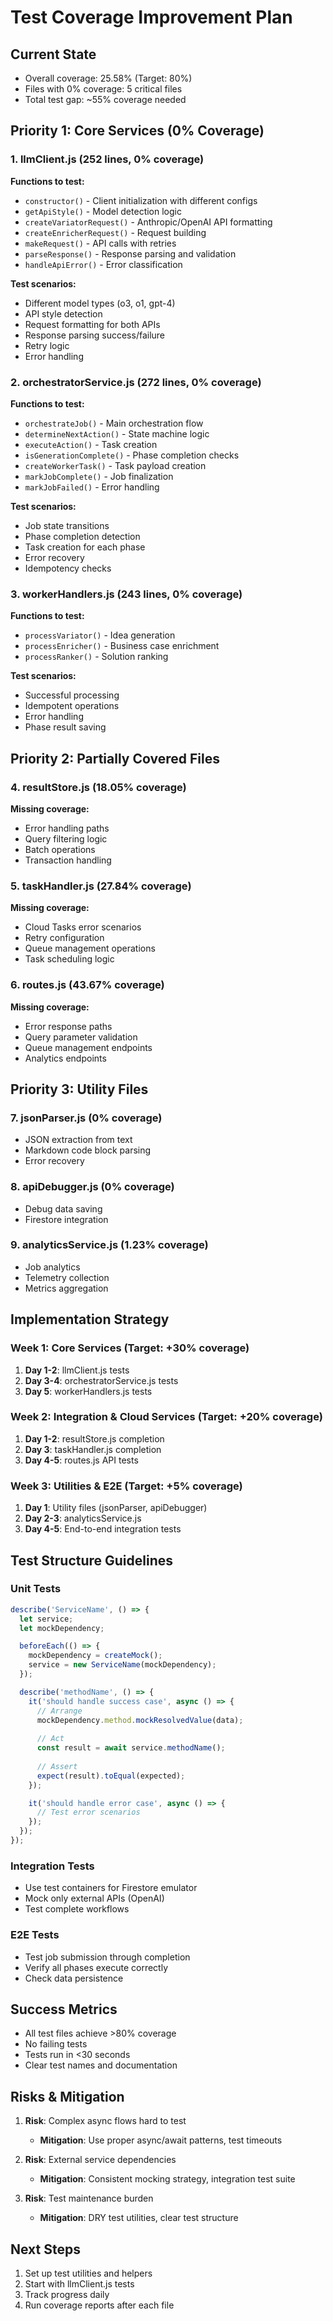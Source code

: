 # Test Coverage Improvement Plan

## Current State
- Overall coverage: 25.58% (Target: 80%)
- Files with 0% coverage: 5 critical files
- Total test gap: ~55% coverage needed

## Priority 1: Core Services (0% Coverage)

### 1. llmClient.js (252 lines, 0% coverage)
**Functions to test:**
- `constructor()` - Client initialization with different configs
- `getApiStyle()` - Model detection logic
- `createVariatorRequest()` - Anthropic/OpenAI API formatting
- `createEnricherRequest()` - Request building
- `makeRequest()` - API calls with retries
- `parseResponse()` - Response parsing and validation
- `handleApiError()` - Error classification

**Test scenarios:**
- Different model types (o3, o1, gpt-4)
- API style detection
- Request formatting for both APIs
- Response parsing success/failure
- Retry logic
- Error handling

### 2. orchestratorService.js (272 lines, 0% coverage)
**Functions to test:**
- `orchestrateJob()` - Main orchestration flow
- `determineNextAction()` - State machine logic
- `executeAction()` - Task creation
- `isGenerationComplete()` - Phase completion checks
- `createWorkerTask()` - Task payload creation
- `markJobComplete()` - Job finalization
- `markJobFailed()` - Error handling

**Test scenarios:**
- Job state transitions
- Phase completion detection
- Task creation for each phase
- Error recovery
- Idempotency checks

### 3. workerHandlers.js (243 lines, 0% coverage)
**Functions to test:**
- `processVariator()` - Idea generation
- `processEnricher()` - Business case enrichment
- `processRanker()` - Solution ranking

**Test scenarios:**
- Successful processing
- Idempotent operations
- Error handling
- Phase result saving

## Priority 2: Partially Covered Files

### 4. resultStore.js (18.05% coverage)
**Missing coverage:**
- Error handling paths
- Query filtering logic
- Batch operations
- Transaction handling

### 5. taskHandler.js (27.84% coverage)
**Missing coverage:**
- Cloud Tasks error scenarios
- Retry configuration
- Queue management operations
- Task scheduling logic

### 6. routes.js (43.67% coverage)
**Missing coverage:**
- Error response paths
- Query parameter validation
- Queue management endpoints
- Analytics endpoints

## Priority 3: Utility Files

### 7. jsonParser.js (0% coverage)
- JSON extraction from text
- Markdown code block parsing
- Error recovery

### 8. apiDebugger.js (0% coverage)
- Debug data saving
- Firestore integration

### 9. analyticsService.js (1.23% coverage)
- Job analytics
- Telemetry collection
- Metrics aggregation

## Implementation Strategy

### Week 1: Core Services (Target: +30% coverage)
1. **Day 1-2**: llmClient.js tests
2. **Day 3-4**: orchestratorService.js tests
3. **Day 5**: workerHandlers.js tests

### Week 2: Integration & Cloud Services (Target: +20% coverage)
1. **Day 1-2**: resultStore.js completion
2. **Day 3**: taskHandler.js completion
3. **Day 4-5**: routes.js API tests

### Week 3: Utilities & E2E (Target: +5% coverage)
1. **Day 1**: Utility files (jsonParser, apiDebugger)
2. **Day 2-3**: analyticsService.js
3. **Day 4-5**: End-to-end integration tests

## Test Structure Guidelines

### Unit Tests
```javascript
describe('ServiceName', () => {
  let service;
  let mockDependency;

  beforeEach(() => {
    mockDependency = createMock();
    service = new ServiceName(mockDependency);
  });

  describe('methodName', () => {
    it('should handle success case', async () => {
      // Arrange
      mockDependency.method.mockResolvedValue(data);
      
      // Act
      const result = await service.methodName();
      
      // Assert
      expect(result).toEqual(expected);
    });

    it('should handle error case', async () => {
      // Test error scenarios
    });
  });
});
```

### Integration Tests
- Use test containers for Firestore emulator
- Mock only external APIs (OpenAI)
- Test complete workflows

### E2E Tests
- Test job submission through completion
- Verify all phases execute correctly
- Check data persistence

## Success Metrics
- All test files achieve >80% coverage
- No failing tests
- Tests run in <30 seconds
- Clear test names and documentation

## Risks & Mitigation
1. **Risk**: Complex async flows hard to test
   - **Mitigation**: Use proper async/await patterns, test timeouts

2. **Risk**: External service dependencies
   - **Mitigation**: Consistent mocking strategy, integration test suite

3. **Risk**: Test maintenance burden
   - **Mitigation**: DRY test utilities, clear test structure

## Next Steps
1. Set up test utilities and helpers
2. Start with llmClient.js tests
3. Track progress daily
4. Run coverage reports after each file